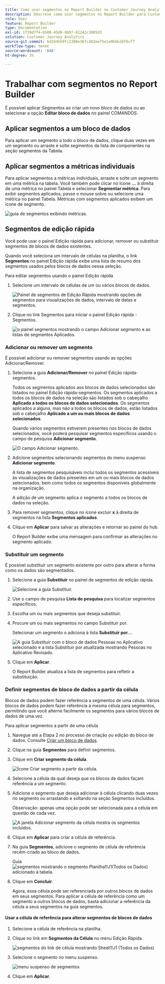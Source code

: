```yaml
---
title: Como usar segmentos no Report Builder no Customer Journey Analytics
description: Descreve como usar segmentos no Report Builder para Customer Journey Analytics
role: User
feature: Report Builder
type: Documentation
exl-id: 1f39d7f4-b508-45d8-9b97-81242c3805d3
solution: Customer Journey Analytics
source-git-commit: bd2d45b9fc1380e36fc482ee75e1a9bbb26f6cf7
workflow-type: tm+mt
source-wordcount: '848'
ht-degree: 3%

---
```


# Trabalhar com segmentos no Report Builder

É possível aplicar Segmentos ao criar um novo bloco de dados ou ao selecionar a opção **Editar bloco de dados** no painel COMANDOS.

## Aplicar segmentos a um bloco de dados

Para aplicar um segmento a todo o bloco de dados, clique duas vezes em um segmento ou arraste e solte segmentos da lista de componentes na seção segmentos da Tabela.

## Aplicar segmentos a métricas individuais

Para aplicar segmentos a métricas individuais, arraste e solte um segmento em uma métrica na tabela. Você também pode clicar no ícone **...** à direita de uma métrica no painel Tabela e selecionar **Segmentar métrica**. Para exibir segmentos aplicados, passe o mouse sobre ou selecione uma métrica no painel Tabela. Métricas com segmentos aplicados exibem um ícone de segmento.

![guia de segmentos exibindo métricas.](./assets/filter_by.png)

## Segmentos de edição rápida

Você pode usar o painel Edição rápida para adicionar, remover ou substituir segmentos de blocos de dados existentes.

Quando você seleciona um intervalo de células na planilha, o link **Segmentos** no painel Edição rápida exibe uma lista de resumo dos segmentos usados pelos blocos de dados nessa seleção.

Para editar segmentos usando o painel Edição rápida

1. Selecione um intervalo de células de um ou vários blocos de dados.

   ![Painel de segmentos de Edição Rápida mostrando opções de segmentos para visualizações de dados, intervalo de datas e segmentos.](./assets/select_multiple_dbs.png)

1. Clique no link Segmentos para iniciar o painel Edição rápida - Segmentos.

   ![o painel segmentos mostrando o campo Adicionar segmento e as listas de segmentos Aplicados.](./assets/quick_edit_filters.png)

### Adicionar ou remover um segmento

É possível adicionar ou remover segmentos usando as opções Adicionar/Remover.

1. Selecione a guia **Adicionar/Remover** no painel Edição rápida-segmentos.

   Todos os segmentos aplicados aos blocos de dados selecionados são listados no painel Edição rápida-segmentos. Os segmentos aplicados a todos os blocos de dados na seleção são listados sob o cabeçalho **Aplicado a todos os blocos de dados selecionados**. Os segmentos aplicados a alguns, mas não a todos os blocos de dados, estão listados sob o cabeçalho **Aplicado a um ou mais blocos de dados selecionados**.

   Quando vários segmentos estiverem presentes nos blocos de dados selecionados, você poderá pesquisar segmentos específicos usando o campo de pesquisa **Adicionar segmento**.

   ![O campo Adicionar segmento.](./assets/add_filter.png)

1. Adicione segmentos selecionando segmentos do menu suspenso **Adicionar segmento**.

   A lista de segmentos pesquisáveis inclui todos os segmentos acessíveis às visualizações de dados presentes em um ou mais blocos de dados selecionados, bem como todos os segmentos disponíveis globalmente na organização.

   A adição de um segmento aplica o segmento a todos os blocos de dados na seleção.

1. Para remover segmentos, clique no ícone excluir **x** à direita de segmentos na lista **Segmentos aplicados**.

1. Clique em **Aplicar** para salvar as alterações e retornar ao painel do hub.

   O Report Builder exibe uma mensagem para confirmar as alterações no segmento aplicado.

### Substituir um segmento

É possível substituir um segmento existente por outro para alterar a forma como os dados são segmentados.

1. Selecione a guia **Substituir** no painel de segmentos de edição rápida.

   ![Selecione a guia Substituir.](./assets/replace_filter.png)

1. Use o campo de pesquisa **Lista de pesquisa** para localizar segmentos específicos.

1. Escolha um ou mais segmentos que deseja substituir.

1. Procure um ou mais segmentos no campo Substituir por.

   Selecionar um segmento o adiciona à lista **Substituir por**....

   ![A guia Substituir com o bloco de dados Pessoas no Aplicativo selecionado e a lista Substituir por atualizada mostrando Pessoas no Aplicativo Revisado.](./assets/replace_screen_new.png)

1. Clique em **Aplicar**.

   O Report Builder atualiza a lista de segmentos para refletir a substituição.

### Definir segmentos de bloco de dados a partir da célula

Blocos de dados podem fazer referência a segmentos de uma célula. Vários blocos de dados podem fazer referência à mesma célula para segmentos, permitindo que você alterne facilmente os segmentos para vários blocos de dados de uma vez.

Para aplicar segmentos a partir de uma célula

1. Navegue até a Etapa 2 no processo de criação ou edição do bloco de dados. Consulte [Criar um bloco de dados](./create-a-data-block.md).
1. Clique na guia **Segmentos** para definir segmentos.
1. Clique em **Criar segmento da célula**.

   ![Ícone Criar segmento a partir da célula.](./assets/create-filter-from-cell.png)

1. Selecione a célula da qual deseja que os blocos de dados façam referência a um segmento.

1. Adicione o segmento que deseja adicionar à célula clicando duas vezes no segmento ou arrastando e soltando na seção Segmentos incluídos.

   Observação: apenas uma opção pode ser selecionada para a célula em questão de cada vez.

   ![A janela Adicionar segmento da célula mostra os segmentos incluídos.](./assets/select-filters.png)

1. Clique em **Aplicar** para criar a célula de referência.

1. Na guia **Segmentos**, adicione o segmento de célula de referência recém-criado ao bloco de dados.

   Guia ![segmentos mostrando o segmento Planilha1!J1(Todos os Dados) adicionado à tabela.](./assets/reference-cell-filter.png)

1. Clique em **Concluir**.

   Agora, essa célula pode ser referenciada por outros blocos de dados em seus segmentos. Para aplicar a célula de referência como um segmento a outros blocos de dados, basta adicionar a referência da célula a seus segmentos na guia segmentos.

#### Usar a célula de referência para alterar segmentos de blocos de dados

1. Selecione a célula de referência na planilha.

1. Clique no link em **Segmentos da Célula** no menu Edição Rápida.

   ![segmentos do link de célula mostrando Sheet1!J1 (Todos os Dados)](./assets/filters-from-cell-link.png)

1. Selecione o segmento no menu suspenso.

   ![menu suspenso de segmentos](./assets/filter-drop-down.png)

1. Clique em **Aplicar**.
